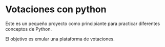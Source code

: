 # Votaciones con python

Este es un pequeño proyecto como principiante para practicar diferentes conceptos de Python.

El objetivo es emular una plataforma de votaciones. 
